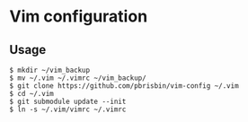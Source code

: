 # Vim configuration

## Usage

~~~
$ mkdir ~/vim_backup
$ mv ~/.vim ~/.vimrc ~/vim_backup/
$ git clone https://github.com/pbrisbin/vim-config ~/.vim
$ cd ~/.vim
$ git submodule update --init
$ ln -s ~/.vim/vimrc ~/.vimrc
~~~
